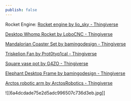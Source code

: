 ```yaml
---
publish: false
---
```

Rocket Engine: [Rocket engine by lio_sky - Thingiverse](https://www.thingiverse.com/thing:4744901)

[Desktop Whomp Rocket by LoboCNC - Thingiverse](https://www.thingiverse.com/thing:5214201)

[Mandalorian Coaster Set by bamingodesign - Thingiverse](https://www.thingiverse.com/thing:6034193)

[Triskelion Fan by Prot0typ1cal - Thingiverse](https://www.thingiverse.com/thing:6011797)

[Square vase pot by G4ZO - Thingiverse](https://www.thingiverse.com/thing:6022376)

[Elephant Desktop Frame by bamingodesign - Thingiverse](https://www.thingiverse.com/thing:6019789)

[Arctos robotic arm by ArctosRobotics - Thingiverse](https://www.thingiverse.com/thing:6047139)


![[6a4dcdade75e2d5adc996507c736d3eb.jpg]]
